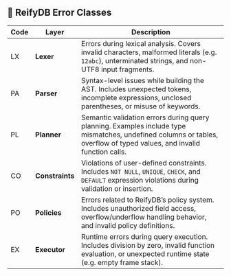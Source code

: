 ## 🧱 ReifyDB Error Classes

| Code | Layer       | Description                                                                 |
|------|-------------|-----------------------------------------------------------------------------|
| LX   | **Lexer**   | Errors during lexical analysis. Covers invalid characters, malformed literals (e.g. `12abc`), unterminated strings, and non-UTF8 input fragments. |
| PA   | **Parser**  | Syntax-level issues while building the AST. Includes unexpected tokens, incomplete expressions, unclosed parentheses, or misuse of keywords. |
| PL   | **Planner** | Semantic validation errors during query planning. Examples include type mismatches, undefined columns or tables, overflow of typed values, and invalid function calls. |
| CO   | **Constraints** | Violations of user-defined constraints. Includes `NOT NULL`, `UNIQUE`, `CHECK`, and `DEFAULT` expression violations during validation or insertion. |
| PO   | **Policies** | Errors related to ReifyDB’s policy system. Includes unauthorized field access, overflow/underflow handling behavior, and invalid policy definitions. |
| EX   | **Executor** | Runtime errors during query execution. Includes division by zero, invalid function evaluation, or unexpected runtime state (e.g. empty frame stack). |
